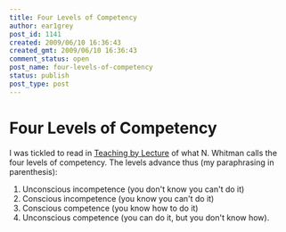 ```yaml
---
title: Four Levels of Competency
author: ear1grey
post_id: 1141
created: 2009/06/10 16:36:43
created_gmt: 2009/06/10 16:36:43
comment_status: open
post_name: four-levels-of-competency
status: publish
post_type: post
---
```


# Four Levels of Competency

I was tickled to read in [Teaching by Lecture](https://www.asrt.org:/Media/Pdf/ForEducators/4_InstructionalTechniques/4.2Lecture.pdf) of what N. Whitman calls the four levels of competency. The levels advance thus (my paraphrasing in parenthesis):

1.  Unconscious incompetence (you don't know you can't do it)
2.  Conscious incompetence (you know you can't do it)
3.  Conscious competence (you know how to do it)
4.  Unconscious competence (you can do it, but you don't know how).
